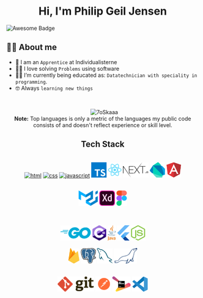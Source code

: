 <h1 align="center">Hi, I'm Philip Geil Jensen</h1>
<img src="https://cdn.rawgit.com/sindresorhus/awesome/d7305f38d29fed78fa85652e3a63e154dd8e8829/media/badge.svg" alt="Awesome Badge"/>


## :sassy_man:  About me
- :school: I am an `Apprentice` at Individualisterne 
- :technologist: I love solving `Problems` using software
- :student: I’m currently being educated as: `Datatechnician with speciality in programming`.
- :nerd_face: Always `learning new things`

<br>
<p align="center">
  &nbsp;
	  <img src="https://github-readme-stats.vercel.app/api/top-langs?username=PhilipGeil&langs_count=10&show_icons=true&locale=en&layout=compact&theme=algolia" alt="7oSkaaa" height="192px"/>
  <br/>
  <b>Note:</b> Top languages is only a metric of the languages my public code consists of and doesn't reflect experience or skill level.
  </p>
  
<div align="center">
  
## Tech Stack

<br />
<a margin="10" href="https://developer.mozilla.org/en-US/docs/Web/HTML" target="_blank"><img margin="10px" height="40" src="https://github.com/abdoachhoubi/abdoachhoubi/blob/main/svgs/html.svg" alt="html"></a>
<a margin="10" href="https://developer.mozilla.org/en-US/docs/Web/CSS" target="_blank"><img margin="10px" height="40" src="https://github.com/abdoachhoubi/abdoachhoubi/blob/main/svgs/css.svg" alt="css"></a>
<a margin="10" href="https://developer.mozilla.org/en-US/docs/Web/JavaScript" target="_blank"><img margin="10px" height="40" src="https://github.com/abdoachhoubi/abdoachhoubi/blob/main/svgs/javascript.svg" alt="javascript"></a>
<a margin="10" href="https://www.typescriptlang.org/" target="_blank"><img margin="10px" height="40" src="https://github.com/PhilipGeil/PhilipGeil/blob/main/images/typescript.svg" alt="typescript"></a>
<a margin="10" href="https://reactjs.org" target="_blank"><img margin="10px" height="40" src="https://github.com/PhilipGeil/PhilipGeil/blob/main/images/react-2.svg" alt="react"></a>
<a margin="10" href="https://nextjs.org" target="_blank"><img margin="10px" height="40" src="https://github.com/PhilipGeil/PhilipGeil/blob/main/images/nextjs-2.svg" alt="next js"></a>
<a margin="10" href="https://dart.dev" target="_blank"><img margin="10px" height="40" src="https://github.com/PhilipGeil/PhilipGeil/blob/main/images/dart.svg" alt="dart"></a>
<a margin="10" href="https://angular.io/" target="_blank"><img margin="10px" height="40" src="https://github.com/PhilipGeil/PhilipGeil/blob/main/images/angular-icon-1.svg" alt="angular"></a>
<br />
<br />

<a margin="10" href="https://mui.com" target="_blank"><img margin="10px" height="40" src="https://github.com/PhilipGeil/PhilipGeil/blob/main/images/material-ui-1.svg" alt="material ui"></a>
<a margin="10" href="https://www.adobe.com" target="_blank"><img margin="10px" height="40" src="https://github.com/PhilipGeil/PhilipGeil/blob/main/images/adobe-xd-1.svg" alt="adobe xd"></a>
<a margin="10" href="https://figma.com" target="_blank"><img margin="10px" height="40" src="https://github.com/PhilipGeil/PhilipGeil/blob/main/images/figma-1.svg" alt="figma"></a>

<br />
<br />
<a margin="10" href="https://go.dev/" target="_blank"><img margin="10px" height="40" src="https://github.com/PhilipGeil/PhilipGeil/blob/main/images/golang-1.svg" alt="go"></a>
<a margin="10" href="https://dotnet.microsoft.com/en-us/" target="_blank"><img margin="10px" height="40" src="https://github.com/PhilipGeil/PhilipGeil/blob/main/images/c--4.svg" alt="c#"></a>
<a margin="10" href="https://www.java.com/en/" target="_blank"><img margin="10px" height="40" src="https://github.com/PhilipGeil/PhilipGeil/blob/main/images/java-4.svg" alt="java"></a>
<a margin="10" href="https://flutter.dev/" target="_blank"><img margin="10px" height="40" src="https://github.com/PhilipGeil/PhilipGeil/blob/main/images/flutter.svg" alt="flutter"></a>
<a margin="10" href="https://nodejs.org" target="_blank"><img margin="10px" height="40" src="https://github.com/PhilipGeil/PhilipGeil/blob/main/images/nodejs-icon.svg" alt="nodejs"></a>
<br />
<br />
<a margin="10" href="https://firebase.google.com" target="_blank"><img margin="10px" height="40" src="https://github.com/PhilipGeil/PhilipGeil/blob/main/images/firebase-1.svg" alt="firebase"></a>
<a margin="10" href="https://www.postgresql.org/" target="_blank"><img margin="10px" height="40" src="https://github.com/PhilipGeil/PhilipGeil/blob/main/images/postgresql.svg" alt="postgres"></a>
<a margin="10" href="https://www.mysql.com/" target="_blank"><img margin="10px" height="40" src="https://github.com/PhilipGeil/PhilipGeil/blob/main/images/mysql-6.svg" alt="mysql"></a>
<a margin="10" href="https://mariadb.org/" target="_blank"><img margin="10px" height="40" src="https://github.com/PhilipGeil/PhilipGeil/blob/main/images/mariadb.svg" alt="firebase"></a>

<br />
<br />

<a margin="10" href="https://git-scm.com/" target="_blank"><img margin="10px" height="40" src="https://github.com/PhilipGeil/PhilipGeil/blob/main/images/git.svg" alt="git"></a>
<a margin="10" href="https://www.postman.com/" target="_blank"><img margin="10px" height="40" src="https://github.com/PhilipGeil/PhilipGeil/blob/main/images/postman.svg" alt="postman"></a>
<a margin="10" href="https://www.jetbrains.com/" target="_blank"><img margin="10px" height="40" src="https://github.com/PhilipGeil/PhilipGeil/blob/main/images/jetbrains-1.svg" alt="jetbrains"></a>
<a margin="10" href="https://code.visualstudio.com/" target="_blank"><img margin="10px" height="40" src="https://github.com/PhilipGeil/PhilipGeil/blob/main/images/visual-studio-code-1.svg" alt="vscode"></a>

</div>
